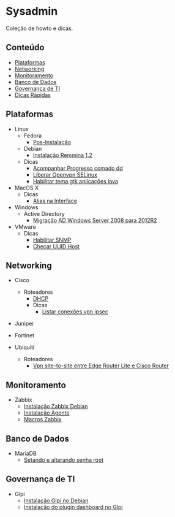 <!--
  Title: Sysadmin
  Description: Lista de howto e dicas de ferramenta e serviços de infra-estrutura.
  Author: drsemann
  -->

# Sysadmin

Coleção de howto e dicas.


## Conteúdo
 - [Plataformas](#plataformas)
 - [Networking](#networking)
 - [Monitoramento](#monitoramento)
 - [Banco de Dados](#banco-de-dados)
 - [Governança de TI](#governança-de-ti)
 - [Dicas Rápidas](#dicas)

## Plataformas
 - Linux
   - Fedora
     - <a href="https://github.com/drsemann/sysadmin/blob/master/linux/fedora/fedora_posinstall.md">Pos-Instalação</a>
   - Debian
     - <a href="https://github.com/drsemann/sysadmin/blob/master/linux/debian/install_remmina.md">Instalação Remmina 1.2</a>
   - Dicas
     - <a href="https://github.com/drsemann/sysadmin/blob/master/linux/dicas/progresso_dd.md">Acompanhar Progresso comado dd</a>
     - <a href="https://github.com/drsemann/sysadmin/blob/master/linux/dicas/allow_openvpn_selinux.md">Liberar Openvpn SELinux</a>
     - <a href="https://github.com/drsemann/sysadmin/blob/master/linux/dicas/java_gtk_theme.md">Habilitar tema gtk aplicações java</a>
 - MacOS X
   - Dicas
     - <a href="https://github.com/drsemann/sysadmin/blob/master/macosx/dicas/ifconfig_alias.md">Alias na Interface</a>
 - Windows
 	 - Active Directory
 		 - <a href="https://github.com/drsemann/sysadmin/blob/master/windows/activedirectory/migra_win08_win12.md">Migração AD Windows Server 2008 para 2012R2</a>
 - VMware
 	 - Dicas
 		 - <a href="https://github.com/drsemann/sysadmin/blob/master/vmware/dicas/enable_snmp.md">Habilitar SNMP</a>
 		 - <a href="https://github.com/drsemann/sysadmin/blob/master/vmware/dicas/check_uuid.md">Checar UUID Host</a>

## Networking
 - Cisco
 	- Roteadores
 		- <a href="https://github.com/drsemann/sysadmin/blob/master/cisco/roteadores/config_dhcp.md">DHCP</a>
 		- Dicas
 			- <a href="https://github.com/drsemann/sysadmin/blob/master/cisco/roteadores/dicas/list_con_vpn.md">Listar conexões vpn ipsec</a>

 - Juniper
 - Fortinet
 - Ubiquiti
 	- Roteadores
 		- <a href="https://github.com/drsemann/sysadmin/blob/master/ubiquiti/roteadores/site_to_site_er_cisco.md">Vpn site-to-site entre Edge Router Lite e Cisco Router</a>

## Monitoramento
 - Zabbix
 	- <a href="https://github.com/drsemann/sysadmin/blob/master/monitoramento/zabbix/zabbix_install.md">Instalação Zabbix Debian</a>
 	- <a href="https://github.com/drsemann/sysadmin/blob/master/monitoramento/zabbix/zabbix_agent_install.md">Instalação Agente</a>
 	- <a href="https://github.com/drsemann/sysadmin/blob/master/monitoramento/zabbix/macros_zabbix.md">Macros Zabbix</a>


## Banco de Dados
 - MariaDB
 	-  <a href="https://github.com/drsemann/sysadmin/blob/master/dbs/mariadb/setar_pass_root.md">Setando e alterando senha root</a>

## Governança de TI
- Glpi
	- <a href="https://github.com/drsemann/sysadmin/blob/master/governancati/glpi/install_glpi_debian.md">Instalação Glpi no Debian</a>
	- <a href="https://github.com/drsemann/sysadmin/blob/master/governancati/glpi/install_plugin_dashboard.md">Instalação do plugin dashboard no Glpi</a>
